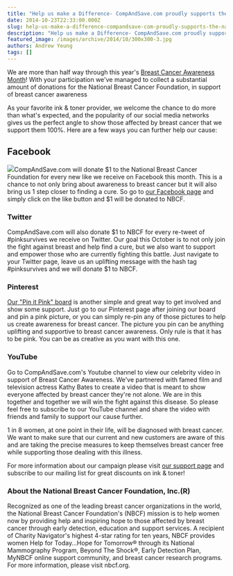 ```yaml
---
title: "Help us make a Difference- CompAndSave.com proudly supports the National Breast Cancer Foundation, Inc®"
date: 2014-10-23T22:33:00.000Z
slug: help-us-make-a-difference-compandsave-com-proudly-supports-the-national-breast-cancer-foundation-inc
description: "Help us make a Difference- CompAndSave.com proudly supports the National Breast Cancer Foundation, Inc®"
featured_image: /images/archive/2014/10/300x300-3.jpg
authors: Andrew Yeung
tags: []
---
```


We are more than half way through this year's [Breast Cancer Awareness Month](https://www.compandsave.com)! With your participation we've managed to collect a substantial amount of donations for the National Breast Cancer Foundation, in support of breast cancer awareness 

As your favorite ink & toner provider, we welcome the chance to do more than what's expected, and the popularity of our social media networks gives us the perfect angle to show those affected by breast cancer that we support them 100%. Here are a few ways you can further help our cause: 

## Facebook

  
[![](/blog/images/300x300-3.jpg)](/blog/images/300x300-3.jpg)CompAndSave.com will donate $1 to the National Breast Cancer Foundation for every new like we receive on Facebook this month. This is a chance to not only bring about awareness to breast cancer but it will also bring us 1 step closer to finding a cure. So go to [our Facebook page](https://www.facebook.com/compandsave.ink) and simply click on the like button and $1 will be donated to NBCF.   

### Twitter

  
CompAndSave.com will also donate $1 to NBCF for every re-tweet of #pinksurvives we receive on Twitter. Our goal this October is to not only join the fight against breast and help find a cure, but we also want to support and empower those who are currently fighting this battle. Just navigate to your Twitter page, leave us an uplifting message with the hash tag #pinksurvives and we will donate $1 to NBCF. 

### Pinterest

  
[Our "Pin it Pink" board](https://www.pinterest.com/compandsave/pin-it-pink-national-breast-cancer-foundation/) is another simple and great way to get involved and show some support. Just go to our Pinterest page after joining our board and pin a pink picture, or you can simply re-pin any of those pictures to help us create awareness for breast cancer. The picture you pin can be anything uplifting and supportive to breast cancer awareness. Only rule is that it has to be pink. You can be as creative as you want with this one. 

### YouTube

  
Go to CompAndSave.com's Youtube channel to view our celebrity video in support of Breast Cancer Awareness. We've partnered with famed film and television actress Kathy Bates to create a video that is meant to show everyone affected by breast cancer they're not alone. We are in this together and together we will win the fight against this disease. So please feel free to subscribe to our YouTube channel and share the video with friends and family to support our cause further.

1 in 8 women, at one point in their life, will be diagnosed with breast cancer. We want to make sure that our current and new customers are aware of this and are taking the precise measures to keep themselves breast cancer free while supporting those dealing with this illness. 

For more information about our campaign please visit [our support page](https://www.compandsave.com) and subscribe to our mailing list for great discounts on ink & toner! 

### About the National Breast Cancer Foundation, Inc.(R)

  
Recognized as one of the leading breast cancer organizations in the world, the National Breast Cancer Foundation's (NBCF) mission is to help women now by providing help and inspiring hope to those affected by breast cancer through early detection, education and support services. A recipient of Charity Navigator's highest 4-star rating for ten years, NBCF provides women Help for Today…Hope for Tomorrow® through its National Mammography Program, Beyond The Shock®, Early Detection Plan, MyNBCF online support community, and breast cancer research programs. For more information, please visit nbcf.org.